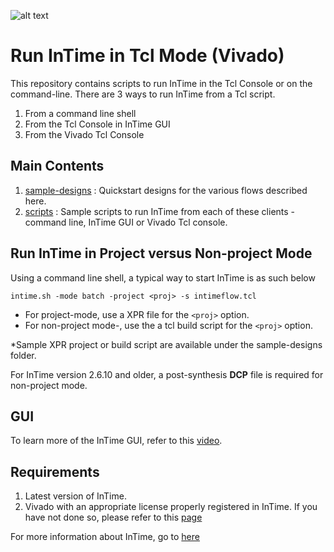 ![alt text](images/Plunify_Logo_300.png)

# Run InTime in Tcl Mode (Vivado)
This repository contains scripts to run InTime in the Tcl Console or on the command-line. There are 3 ways to run InTime from a Tcl script.
1. From a command line shell
2. From the Tcl Console in InTime GUI 
3. From the Vivado Tcl Console

## Main Contents
1. [sample-designs](sample-designs/) : Quickstart designs for the various flows described here.
2. [scripts](scripts/) : Sample scripts to run InTime from each of these clients - command line, InTime GUI or Vivado Tcl console. 

## Run InTime in Project versus Non-project Mode
Using a command line shell, a typical way to start InTime is as such below

```intime.sh -mode batch -project <proj> -s intimeflow.tcl```

* For project-mode, use a XPR file for the ```<proj>``` option.
* For non-project mode-, use the a tcl build script for the ```<proj>``` option.

*Sample XPR project or build script are available under the sample-designs folder.

For InTime version 2.6.10 and older, a post-synthesis **DCP** file is required for non-project mode. 

## GUI
To learn more of the InTime GUI, refer to this [video](https://www.youtube.com/watch?v=lQvY_XZ3R7w).

## Requirements
1. Latest version of InTime.
2. Vivado with an appropriate license properly registered in InTime. If you have not done so, please refer to this [page](scripts/intime/configuration)

For more information about InTime, go to [here](https://www.plunify.com/en/intime/)

